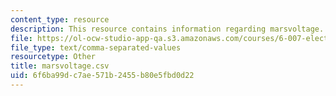 ```yaml
---
content_type: resource
description: This resource contains information regarding marsvoltage.
file: https://ol-ocw-studio-app-qa.s3.amazonaws.com/courses/6-007-electromagnetic-energy-from-motors-to-lasers-spring-2011/6f6ba99dc7ae571b2455b80e5fbd0d22_marsvoltage.csv
file_type: text/comma-separated-values
resourcetype: Other
title: marsvoltage.csv
uid: 6f6ba99d-c7ae-571b-2455-b80e5fbd0d22
---
```

